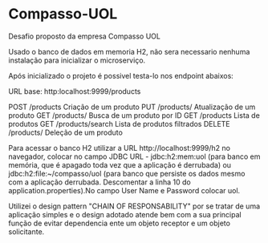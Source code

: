 # Compasso-UOL
Desafio proposto da empresa Compasso UOL

Usado o banco de dados em memoria H2, não sera necessario nenhuma instalação para inicializar o microserviço.

Após inicializado o projeto é possivel testa-lo nos endpoint abaixos:

URL base: http:localhost:9999/products

POST	   /products	      Criação de um produto
PUT	    /products/	      Atualização de um produto
GET	    /products/	      Busca de um produto por ID
GET	    /products	        Lista de produtos
GET	    /products/search	Lista de produtos filtrados
DELETE	/products/	      Deleção de um produto

Para acessar o banco H2 utilizar a URL http://localhost:9999/h2 no navegador, colocar no campo JDBC URL - jdbc:h2:mem:uol (para banco em memória, que é apagado toda vez que a aplicação é derrubada) ou jdbc:h2:file:~/compasso/uol (para banco que persiste os dados mesmo com a aplicação derrubada. Descomentar a linha 10 do application.properties).No campo User Name e Password colocar uol.

Utilizei o design pattern "CHAIN OF RESPONSABILITY" por se tratar de uma aplicação simples e o design adotado atende bem com a sua principal função de evitar dependencia ente um objeto receptor e um objeto solicitante.
